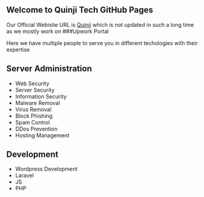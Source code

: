 ## Welcome to Quinji Tech GitHub Pages

Our Official Webisite URL is [Quinji](https://quinji.com) which is not updated in such a long time as we mostly work on ###Upwork Portal

Here we have multiple people to serve you in different techologies with their expertise 
## Server Administration
- Web Security
- Server Security
- Information Security
- Malware Removal
- Virus Removal
- Block Phishing
- Spam Control
- DDos Prevention
- Hosting Management

## Development
- Wordpress Development
- Laravel
- JS
- PHP

